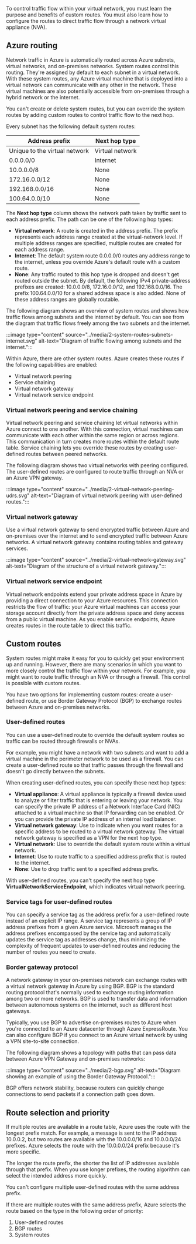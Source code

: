 To control traffic flow within your virtual network, you must learn the purpose and benefits of custom routes. You must also learn how to configure the routes to direct traffic flow through a network virtual appliance (NVA).

## Azure routing

Network traffic in Azure is automatically routed across Azure subnets, virtual networks, and on-premises networks. System routes control this routing. They're assigned by default to each subnet in a virtual network. With these system routes, any Azure virtual machine that is deployed into a virtual network can communicate with any other in the network. These virtual machines are also potentially accessible from on-premises through a hybrid network or the internet.

You can't create or delete system routes, but you can override the system routes by adding custom routes to control traffic flow to the next hop.

Every subnet has the following default system routes:

|Address prefix  |Next hop type |
|---------|---------|
|Unique to the virtual network | Virtual network |
|0.0.0.0/0 | Internet |
|10.0.0.0/8 | None |
|172.16.0.0/12 | None |
|192.168.0.0/16 | None |
|100.64.0.0/10 | None |

The **Next hop type** column shows the network path taken by traffic sent to each address prefix. The path can be one of the following hop types:

- **Virtual network**: A route is created in the address prefix. The prefix represents each address range created at the virtual-network level. If multiple address ranges are specified, multiple routes are created for each address range.
- **Internet**: The default system route 0.0.0.0/0 routes any address range to the internet, unless you override Azure's default route with a custom route.
- **None**: Any traffic routed to this hop type is dropped and doesn't get routed outside the subnet. By default, the following IPv4 private-address prefixes are created: 10.0.0.0/8, 172.16.0.0/12, and 192.168.0.0/16. The prefix 100.64.0.0/10 for a shared address space is also added. None of these address ranges are globally routable.

The following diagram shows an overview of system routes and shows how traffic flows among subnets and the internet by default. You can see from the diagram that traffic flows freely among the two subnets and the internet.

:::image type="content" source="../media/2-system-routes-subnets-internet.svg" alt-text="Diagram of traffic flowing among subnets and the internet.":::

Within Azure, there are other system routes. Azure creates these routes if the following capabilities are enabled:

- Virtual network peering
- Service chaining
- Virtual network gateway
- Virtual network service endpoint

### Virtual network peering and service chaining

Virtual network peering and service chaining let virtual networks within Azure connect to one another. With this connection, virtual machines can communicate with each other within the same region or across regions. This communication in turn creates more routes within the default route table. Service chaining lets you override these routes by creating user-defined routes between peered networks.

The following diagram shows two virtual networks with peering configured. The user-defined routes are configured to route traffic through an NVA or an Azure VPN gateway.

:::image type="content" source="../media/2-virtual-network-peering-udrs.svg" alt-text="Diagram of virtual network peering with user-defined routes.":::

### Virtual network gateway
  
Use a virtual network gateway to send encrypted traffic between Azure and on-premises over the internet and to send encrypted traffic between Azure networks. A virtual network gateway contains routing tables and gateway services.

:::image type="content" source="../media/2-virtual-network-gateway.svg" alt-text="Diagram of the structure of a virtual network gateway.":::

### Virtual network service endpoint

Virtual network endpoints extend your private address space in Azure by providing a direct connection to your Azure resources. This connection restricts the flow of traffic: your Azure virtual machines can access your storage account directly from the private address space and deny access from a public virtual machine. As you enable service endpoints, Azure creates routes in the route table to direct this traffic.

## Custom routes

System routes might make it easy for you to quickly get your environment up and running. However, there are many scenarios in which you want to more closely control the traffic flow within your network. For example, you might want to route traffic through an NVA or through a firewall. This control is possible with custom routes.

You have two options for implementing custom routes: create a user-defined route, or use Border Gateway Protocol (BGP) to exchange routes between Azure and on-premises networks.

### User-defined routes

You can use a user-defined route to override the default system routes so traffic can be routed through firewalls or NVAs.

For example, you might have a network with two subnets and want to add a virtual machine in the perimeter network to be used as a firewall. You can create a user-defined route so that traffic passes through the firewall and doesn't go directly between the subnets.

When creating user-defined routes, you can specify these next hop types:

- **Virtual appliance**: A virtual appliance is typically a firewall device used to analyze or filter traffic that is entering or leaving your network. You can specify the private IP address of a Network Interface Card (NIC) attached to a virtual machine so that IP forwarding can be enabled. Or you can provide the private IP address of an internal load balancer.
- **Virtual network gateway**: Use to indicate when you want routes for a specific address to be routed to a virtual network gateway. The virtual network gateway is specified as a VPN for the next hop type.
- **Virtual network**: Use to override the default system route within a virtual network.
- **Internet**: Use to route traffic to a specified address prefix that is routed to the internet.
- **None**: Use to drop traffic sent to a specified address prefix.

With user-defined routes, you can't specify the next hop type **VirtualNetworkServiceEndpoint**, which indicates virtual network peering.

### Service tags for user-defined routes

You can specify a service tag as the address prefix for a user-defined route instead of an explicit IP range. A service tag represents a group of IP address prefixes from a given Azure service. Microsoft manages the address prefixes encompassed by the service tag and automatically updates the service tag as addresses change, thus minimizing the complexity of frequent updates to user-defined routes and reducing the number of routes you need to create.

### Border gateway protocol

A network gateway in your on-premises network can exchange routes with a virtual network gateway in Azure by using BGP. BGP is the standard routing protocol that's normally used to exchange routing information among two or more networks. BGP is used to transfer data and information between autonomous systems on the internet, such as different host gateways.

Typically, you use BGP to advertise on-premises routes to Azure when you're connected to an Azure datacenter through Azure ExpressRoute. You can also configure BGP if you connect to an Azure virtual network by using a VPN site-to-site connection.

The following diagram shows a topology with paths that can pass data between Azure VPN Gateway and on-premises networks:

:::image type="content" source="../media/2-bgp.svg" alt-text="Diagram showing an example of using the Border Gateway Protocol.":::

BGP offers network stability, because routers can quickly change connections to send packets if a connection path goes down.

## Route selection and priority

If multiple routes are available in a route table, Azure uses the route with the longest prefix match. For example, a message is sent to the IP address 10.0.0.2, but two routes are available with the 10.0.0.0/16 and 10.0.0.0/24 prefixes. Azure selects the route with the 10.0.0.0/24 prefix because it's more specific.

The longer the route prefix, the shorter the list of IP addresses available through that prefix. When you use longer prefixes, the routing algorithm can select the intended address more quickly.

You can't configure multiple user-defined routes with the same address prefix.

If there are multiple routes with the same address prefix, Azure selects the route based on the type in the following order of priority:

1. User-defined routes
1. BGP routes
1. System routes

